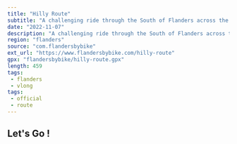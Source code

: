 ```yaml
---
title: "Hilly Route"
subtitle: "A challenging ride through the South of Flanders across the hills of different regions"
date: "2022-11-07"
description: "A challenging ride through the South of Flanders across the hills of different regions."
region: "flanders"
source: "com.flandersbybike"
ext_url: "https://www.flandersbybike.com/hilly-route"
gpx: "flandersbybike/hilly-route.gpx"
length: 459
tags:
 - flanders
 - vlong
tags:
 - official
 - route
---
```


## Let's Go ! 


